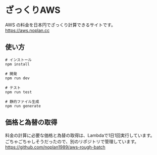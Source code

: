 # ざっくりAWS
AWS の料金を日本円でざっくり計算できるサイトです。  
https://aws.noplan.cc

## 使い方
```
# インストール
npm install

# 開発
npm run dev

# テスト
npm run test

# 静的ファイル生成
npm run generate
```

## 価格と為替の取得
料金の計算に必要な価格と為替の取得は、Lambdaで1日1回実行しています。  
ごちゃごちゃしそうだったので、別のリポジトリで管理しています。  
https://github.com/noplan1989/aws-rough-batch
